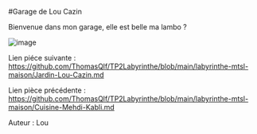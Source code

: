 #Garage de Lou Cazin

Bienvenue dans mon garage, elle est belle ma lambo ?

![image](https://user-images.githubusercontent.com/115231432/197832202-35a42b72-9691-4742-8364-cd6a2a410164.png)

Lien piéce suivante : https://github.com/ThomasQlf/TP2Labyrinthe/blob/main/labyrinthe-mtsl-maison/Jardin-Lou-Cazin.md

Lien pièce précédente : https://github.com/ThomasQlf/TP2Labyrinthe/blob/main/labyrinthe-mtsl-maison/Cuisine-Mehdi-Kabli.md

Auteur : Lou
